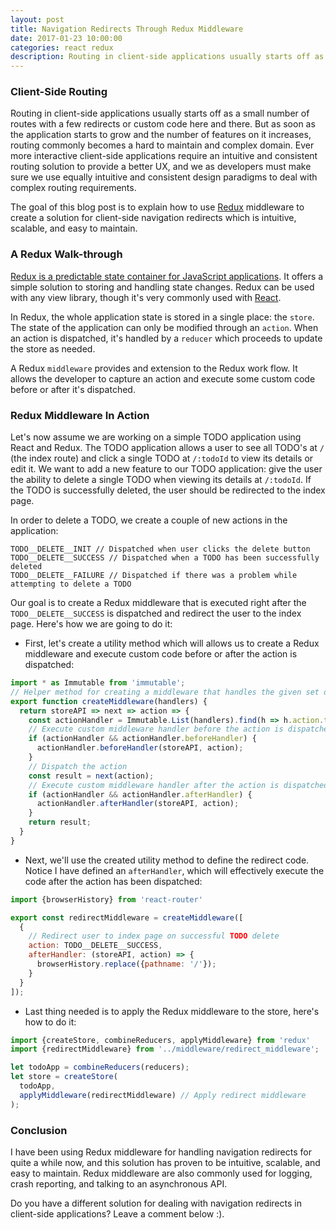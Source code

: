 ```yaml
---
layout: post
title: Navigation Redirects Through Redux Middleware
date: 2017-01-23 10:00:00
categories: react redux
description: Routing in client-side applications usually starts off as a small number of routes with a few redirects or custom code here and there. But as soon as the application starts to grow and the number of features on it increases, routing commonly becomes a hard to maintain and complex domain...
---
```


### Client-Side Routing
Routing in client-side applications usually starts off as a small number of routes with a few redirects or custom code here and there. But as soon as the application starts to grow and the number of features on it increases, routing commonly becomes a hard to maintain and complex domain. Ever more interactive client-side applications require an intuitive and consistent routing solution to provide a better UX, and we as developers must make sure we use equally intuitive and consistent design paradigms to deal with complex routing requirements.

The goal of this blog post is to explain how to use [Redux](https://github.com/reactjs/redux) middleware to create a solution for client-side navigation redirects which is intuitive, scalable, and easy to maintain.

### A Redux Walk-through
[Redux is a predictable state container for JavaScript applications](http://redux.js.org/). It offers a simple solution to storing and handling state changes. Redux can be used with any view library, though it's very commonly used with [React](https://facebook.github.io/react/).

In Redux, the whole application state is stored in a single place: the ``store``. The state of the application can only be modified through an ``action``. When an action is dispatched, it's handled by a ``reducer`` which proceeds to update the store as needed. 

A Redux ``middleware`` provides and extension to the Redux work flow. It allows the developer to capture an action and execute some custom code before or after it's dispatched.

### Redux Middleware In Action
Let's now assume we are working on a simple TODO application using React and Redux. The TODO application allows a user to see all TODO's at ``/`` (the index route) and click a single TODO at ``/:todoId`` to view its details or edit it.  We want to add a new feature to our TODO application: give the user the ability to delete a single TODO when viewing its details at ``/:todoId``. If the TODO is successfully deleted, the user should be redirected to the index page.

In  order to delete a TODO, we create a couple of new actions in the application:

```
TODO__DELETE__INIT // Dispatched when user clicks the delete button
TODO__DELETE__SUCCESS // Dispatched when a TODO has been successfully deleted
TODO__DELETE__FAILURE // Dispatched if there was a problem while attempting to delete a TODO
```

Our goal is to create a Redux middleware that is executed right after the ``TODO__DELETE__SUCCESS`` is dispatched and redirect the user to the index page. Here's how we are going to do it:

- First, let's create a utility method which will allows us to create a Redux middleware and execute custom code before or after the action is dispatched:

``` javascript
import * as Immutable from 'immutable';
// Helper method for creating a middleware that handles the given set of actions
export function createMiddleware(handlers) {
  return storeAPI => next => action => {
    const actionHandler = Immutable.List(handlers).find(h => h.action.type === action.type);
    // Execute custom middleware handler before the action is dispatched
    if (actionHandler && actionHandler.beforeHandler) {
      actionHandler.beforeHandler(storeAPI, action);
    }
    // Dispatch the action
    const result = next(action);
    // Execute custom middleware handler after the action is dispatched
    if (actionHandler && actionHandler.afterHandler) {
      actionHandler.afterHandler(storeAPI, action);
    }
    return result;
  }
}
```

- Next, we'll use the created utility method to define the redirect code. Notice I have defined an ``afterHandler``, which will effectively execute the code after the action has been dispatched:

``` javascript
import {browserHistory} from 'react-router'

export const redirectMiddleware = createMiddleware([
  {
    // Redirect user to index page on successful TODO delete
    action: TODO__DELETE__SUCCESS,
    afterHandler: (storeAPI, action) => {
      browserHistory.replace({pathname: '/'});
    }
  }
]);
```

- Last thing needed is to apply the Redux middleware to the store, here's how to do it:

``` javascript
import {createStore, combineReducers, applyMiddleware} from 'redux'
import {redirectMiddleware} from '../middleware/redirect_middleware';

let todoApp = combineReducers(reducers);
let store = createStore(
  todoApp,
  applyMiddleware(redirectMiddleware) // Apply redirect middleware
);
```

### Conclusion
I have been using Redux middleware for handling navigation redirects for quite a while now, and this solution has proven to be intuitive, scalable, and easy to maintain. Redux middleware are also commonly used for logging, crash reporting, and talking to an asynchronous API.

Do you have a different solution for dealing with navigation redirects in client-side applications? Leave a comment below :).
